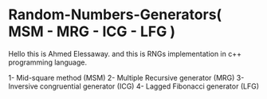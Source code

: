# Random-Numbers-Generators( MSM - MRG - ICG - LFG )

Hello this is Ahmed Elessaway. and this is RNGs implementation in c++ programming language.

1- Mid-square method (MSM)
2- Multiple Recursive generator (MRG)
3- Inversive congruential generator (ICG)
4- Lagged Fibonacci generator (LFG)
